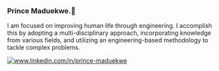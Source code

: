 ### Prince Maduekwe.👋
I am focused on improving human life through engineering. 
I accomplish this by adopting a multi-disciplinary approach, incorporating knowledge from various fields, and utilizing an engineering-based methodology to tackle complex problems.

<div id="badges">
  <a href="www.linkedin.com/in/prince-maduekwe"><img src="https://img.shields.io/badge/LinkedIn-blue?style=for-the-badge&logo=linkedin&logoColor=white" alt="www.linkedin.com/in/prince-maduekwe"/>
</div>
